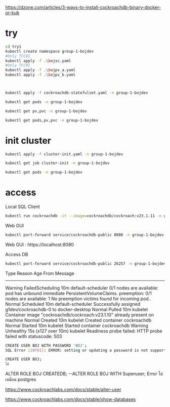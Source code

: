 https://dzone.com/articles/3-ways-to-install-cockroachdb-binary-docker-or-kub


# try

```bash
cd try1
kubectl create namespace group-1-bojdev
#Only TCC01
kubectl apply -f .\bojsc.yaml
#Only TCC01
kubectl apply -f .\bojpv_a.yaml
kubectl apply -f .\bojpv_b.yaml



kubectl apply -f cockroachdb-statefulset.yaml -n group-1-bojdev

kubectl get pods -n group-1-bojdev

kubectl get pv,pvc -n group-1-bojdev

kubectl get pods,pv,pvc -n group-1-bojdev

```

# init cluster

```bash
kubectl apply -f cluster-init.yaml -n group-1-bojdev

kubectl get job cluster-init -n group-1-bojdev

kubectl get pods -n group-1-bojdev
```

# access 

Local SQL Client

```bash
kubectl run cockroachdb -it --image=cockroachdb/cockroach:v23.1.11 -n group-1-bojdev --rm --restart=Never -- sql --insecure --host=cockroachdb-public
```

Web GUI

```bash
kubectl port-forward service/cockroachdb-public 8080 -n group-1-bojdev
```

Web GUI : https://localhost:8080

Access DB

```bash
kubectl port-forward service/cockroachdb-public 26257 -n group-1-bojdev
```

Type     Reason            Age                  From               Message
  ----     ------            ----                 ----               -------
  Warning  FailedScheduling  10m                  default-scheduler  0/1 nodes are available: pod has unbound immediate PersistentVolumeClaims. preemption: 0/1 nodes are available: 1 No preemption victims found for incoming pod..
  Normal   Scheduled         10m                  default-scheduler  Successfully assigned g1dev/cockroachdb-0 to docker-desktop
  Normal   Pulled            10m                  kubelet            Container image "cockroachdb/cockroach:v23.1.10" already present on machine
  Normal   Created           10m                  kubelet            Created container cockroachdb
  Normal   Started           10m                  kubelet            Started container cockroachdb
  Warning  Unhealthy         15s (x127 over 10m)  kubelet            Readiness probe failed: HTTP probe failed with statuscode: 503


```bash
CREATE USER BOJ WITH PASSWORD 'BOJ';
SQL Error [28P01]: ERROR: setting or updating a password is not supported in insecure mode

CREATE USER BOJ;
ได้
```

ALTER ROLE BOJ CREATEDB;
--ALTER ROLE BOJ WITH Superuser; Error ไม่เหมือน postgres

https://www.cockroachlabs.com/docs/stable/alter-user


https://www.cockroachlabs.com/docs/stable/show-databases